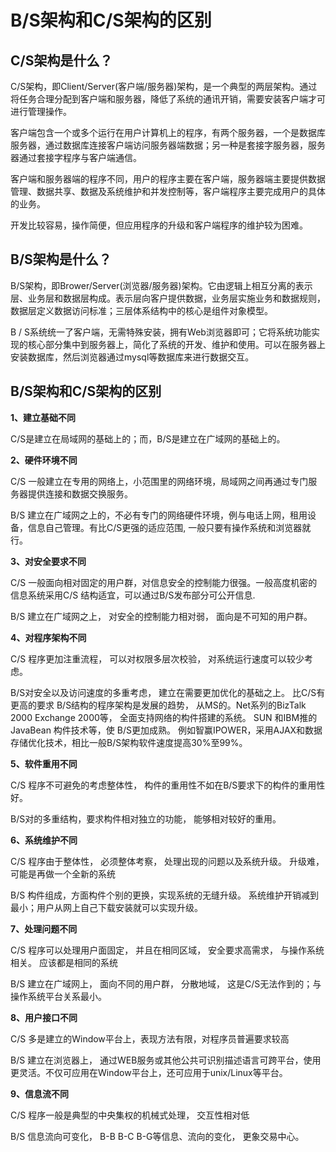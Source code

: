 # **B/S架构和C/S架构的区别**

## C/S架构是什么？

C/S架构，即Client/Server(客户端/服务器)架构，是一个典型的两层架构。通过将任务合理分配到客户端和服务器，降低了系统的通讯开销，需要安装客户端才可进行管理操作。

客户端包含一个或多个运行在用户计算机上的程序，有两个服务器，一个是数据库服务器，通过数据库连接客户端访问服务器端数据；另一种是套接字服务器，服务器通过套接字程序与客户端通信。

客户端和服务器端的程序不同，用户的程序主要在客户端，服务器端主要提供数据管理、数据共享、数据及系统维护和并发控制等，客户端程序主要完成用户的具体的业务。

开发比较容易，操作简便，但应用程序的升级和客户端程序的维护较为困难。

## B/S架构是什么？

B/S架构，即Brower/Server(浏览器/服务器)架构。它由逻辑上相互分离的表示层、业务层和数据层构成。表示层向客户提供数据，业务层实施业务和数据规则，数据层定义数据访问标准；三层体系结构中的核心是组件对象模型。

B / S系统统一了客户端，无需特殊安装，拥有Web浏览器即可；它将系统功能实现的核心部分集中到服务器上，简化了系统的开发、维护和使用。可以在服务器上安装数据库，然后浏览器通过mysql等数据库来进行数据交互。

## B/S架构和C/S架构的区别

**1、建立基础不同**

C/S是建立在局域网的基础上的；而，B/S是建立在广域网的基础上的。

**2、硬件环境不同**

C/S 一般建立在专用的网络上，小范围里的网络环境，局域网之间再通过专门服务器提供连接和数据交换服务。

B/S 建立在广域网之上的，不必有专门的网络硬件环境，例与电话上网，租用设备，信息自己管理。有比C/S更强的适应范围, 一般只要有操作系统和浏览器就行。

**3、对安全要求不同**

C/S 一般面向相对固定的用户群，对信息安全的控制能力很强。一般高度机密的信息系统采用C/S 结构适宜，可以通过B/S发布部分可公开信息.

B/S 建立在广域网之上， 对安全的控制能力相对弱， 面向是不可知的用户群。

**4、对程序架构不同**

C/S 程序更加注重流程， 可以对权限多层次校验， 对系统运行速度可以较少考虑。

B/S对安全以及访问速度的多重考虑， 建立在需要更加优化的基础之上。 比C/S有更高的要求 B/S结构的程序架构是发展的趋势， 从MS的。Net系列的BizTalk 2000 Exchange 2000等， 全面支持网络的构件搭建的系统。 SUN 和IBM推的JavaBean 构件技术等，使 B/S更加成熟。 例如智赢IPOWER，采用AJAX和数据存储优化技术，相比一般B/S架构软件速度提高30%至99%。

**5、软件重用不同**

C/S 程序不可避免的考虑整体性， 构件的重用性不如在B/S要求下的构件的重用性好。

B/S对的多重结构，要求构件相对独立的功能， 能够相对较好的重用。

**6、系统维护不同**

C/S 程序由于整体性， 必须整体考察， 处理出现的问题以及系统升级。 升级难， 可能是再做一个全新的系统

B/S 构件组成，方面构件个别的更换，实现系统的无缝升级。 系统维护开销减到最小；用户从网上自己下载安装就可以实现升级。

**7、处理问题不同**

C/S 程序可以处理用户面固定， 并且在相同区域， 安全要求高需求， 与操作系统相关。 应该都是相同的系统

B/S 建立在广域网上， 面向不同的用户群， 分散地域， 这是C/S无法作到的；与操作系统平台关系最小。

**8、用户接口不同**

C/S 多是建立的Window平台上，表现方法有限，对程序员普遍要求较高

B/S 建立在浏览器上， 通过WEB服务或其他公共可识别描述语言可跨平台，使用更灵活。不仅可应用在Window平台上，还可应用于unix/Linux等平台。

**9、信息流不同**

C/S 程序一般是典型的中央集权的机械式处理， 交互性相对低

B/S 信息流向可变化， B-B B-C B-G等信息、流向的变化， 更象交易中心。